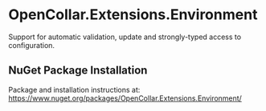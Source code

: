 # OpenCollar.Extensions.Environment

Support for automatic validation, update and strongly-typed access to configuration.

## NuGet Package Installation

Package and installation instructions at: https://www.nuget.org/packages/OpenCollar.Extensions.Environment/
